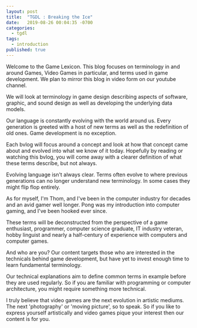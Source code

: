 ```yaml
---
layout: post
title:  "TGDL : Breaking the Ice"
date:   2019-08-26 00:04:35 -0700
categories: 
  - tgdl
tags: 
  - introduction
published: true
---
```


Welcome to the Game Lexicon. This blog focuses on terminology in and around Games, Video Games in particular, and terms used in game development. We plan to mirror this blog in video form on our youtube channel.

We will look at terminology in game design describing aspects of software, graphic, and sound design as well as developing the underlying data models.

Our language is constantly evolving with the world around us. Every generation is greeted with a host of new terms as well as the redefinition of old ones. Game development is no exception.

Each bvlog will focus around a concept and look at how that concept came about and evolved into what we know of it today. Hopefully by reading or watching this bvlog, you will come away with a clearer definition of what these terms describe, but not always.

Evolving language isn't always clear. Terms often evolve to where previous generations can no longer understand new terminology. In some cases they might flip flop entirely.

As for myself, I'm Thom, and I've been in the computer industry for decades and an avid gamer well longer. Pong was my introduction into computer gaming, and I've been hooked ever since.

These terms will be deconstructed from the perspective of a game enthusiast, programmer, computer science graduate, IT industry veteran, hobby linguist and nearly a half-century of experience with computers and computer games.

And who are you? Our content targets those who are interested in the technicals behind game development, but have yet to invest enough time to learn fundamental terminology.

Our technical explanations aim to define common terms in example before they are used regularly. So if you are familiar with programming or computer architecture, you might require something more technical.

I truly believe that video games are the next evolution in artistic mediums. The next 'photography' or 'moving picture', so to speak. So if you like to express yourself artistically and video games pique your interest then our content is for you.

